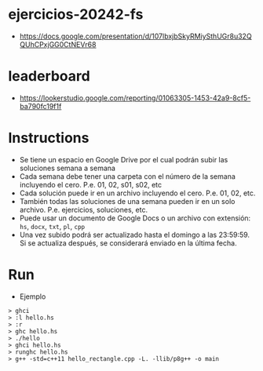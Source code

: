 # ejercicios-20242-fs
- https://docs.google.com/presentation/d/107lbxjbSkyRMiySthUGr8u32QQUhCPxjGG0CtNEVr68

# leaderboard
- https://lookerstudio.google.com/reporting/01063305-1453-42a9-8cf5-ba790fc19f1f

# Instructions
- Se tiene un espacio en Google Drive por el cual podrán subir las soluciones semana a semana
- Cada semana debe tener una carpeta con el número de la semana incluyendo el cero. P.e. 01, 02, s01, s02, etc
- Cada solución puede ir en un archivo incluyendo el cero. P.e. 01, 02, etc. 
- También todas las soluciones de una semana pueden ir en un solo archivo. P.e. ejercicios, soluciones, etc.
- Puede usar un documento de Google Docs o un archivo con extensión: `hs`, `docx`, `txt`, `pl`, `cpp`
- Una vez subido podrá ser actualizado hasta el domingo a las 23:59:59. Si se actualiza después, se considerará enviado en la última fecha.

# Run
- Ejemplo
````
> ghci
> :l hello.hs
> :r
> ghc hello.hs
> ./hello
> ghci hello.hs
> runghc hello.hs
> g++ -std=c++11 hello_rectangle.cpp -L. -llib/p8g++ -o main
````
